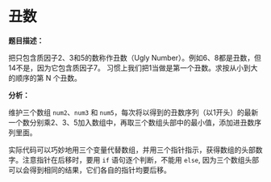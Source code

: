 # 丑数

**题目描述：**

把只包含质因子2、3和5的数称作丑数（Ugly Number）。例如6、8都是丑数，但14不是，因为它包含质因子7。 习惯上我们把1当做是第一个丑数。求按从小到大的顺序的第 N 个丑数。

**分析：**

维护三个数组 `num2`、`num3` 和 `num5`，每次将以得到的丑数序列（以1开头）的最新一个数分别乘2、3、5加入数组中，再取三个数组头部中的最小值，添加进丑数序列里面。

实际代码可以巧妙地用三个变量代替数组，并用三个指针指示，获得数组的头部数字。注意指针在后移时，要用 `if` 语句逐个判断，不能用 `else`, 因为三个数组头部可以会得到相同的结果，它们各自的指针均要后移。